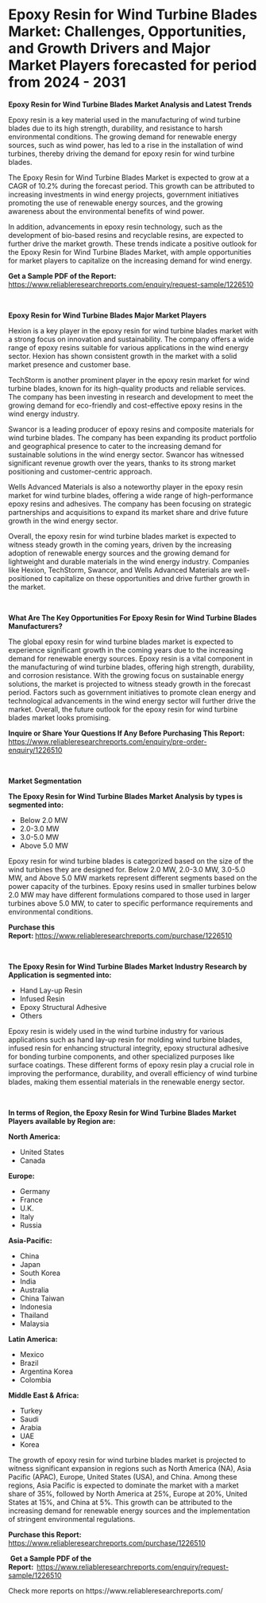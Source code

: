 <p><h1>Epoxy Resin for Wind Turbine Blades Market: Challenges, Opportunities, and Growth Drivers and Major Market Players forecasted for period from 2024 - 2031</h1></p><p><strong>Epoxy Resin for Wind Turbine Blades Market Analysis and Latest Trends</strong></p>
<p><p>Epoxy resin is a key material used in the manufacturing of wind turbine blades due to its high strength, durability, and resistance to harsh environmental conditions. The growing demand for renewable energy sources, such as wind power, has led to a rise in the installation of wind turbines, thereby driving the demand for epoxy resin for wind turbine blades.</p><p>The Epoxy Resin for Wind Turbine Blades Market is expected to grow at a CAGR of 10.2% during the forecast period. This growth can be attributed to increasing investments in wind energy projects, government initiatives promoting the use of renewable energy sources, and the growing awareness about the environmental benefits of wind power.</p><p>In addition, advancements in epoxy resin technology, such as the development of bio-based resins and recyclable resins, are expected to further drive the market growth. These trends indicate a positive outlook for the Epoxy Resin for Wind Turbine Blades Market, with ample opportunities for market players to capitalize on the increasing demand for wind energy.</p></p>
<p><strong>Get a Sample PDF of the Report:&nbsp;</strong> <a href="https://www.reliableresearchreports.com/enquiry/request-sample/1226510">https://www.reliableresearchreports.com/enquiry/request-sample/1226510</a></p>
<p>&nbsp;</p>
<p><strong>Epoxy Resin for Wind Turbine Blades Major Market Players</strong></p>
<p><p>Hexion is a key player in the epoxy resin for wind turbine blades market with a strong focus on innovation and sustainability. The company offers a wide range of epoxy resins suitable for various applications in the wind energy sector. Hexion has shown consistent growth in the market with a solid market presence and customer base.</p><p>TechStorm is another prominent player in the epoxy resin market for wind turbine blades, known for its high-quality products and reliable services. The company has been investing in research and development to meet the growing demand for eco-friendly and cost-effective epoxy resins in the wind energy industry.</p><p>Swancor is a leading producer of epoxy resins and composite materials for wind turbine blades. The company has been expanding its product portfolio and geographical presence to cater to the increasing demand for sustainable solutions in the wind energy sector. Swancor has witnessed significant revenue growth over the years, thanks to its strong market positioning and customer-centric approach.</p><p>Wells Advanced Materials is also a noteworthy player in the epoxy resin market for wind turbine blades, offering a wide range of high-performance epoxy resins and adhesives. The company has been focusing on strategic partnerships and acquisitions to expand its market share and drive future growth in the wind energy sector.</p><p>Overall, the epoxy resin for wind turbine blades market is expected to witness steady growth in the coming years, driven by the increasing adoption of renewable energy sources and the growing demand for lightweight and durable materials in the wind energy industry. Companies like Hexion, TechStorm, Swancor, and Wells Advanced Materials are well-positioned to capitalize on these opportunities and drive further growth in the market.</p></p>
<p>&nbsp;</p>
<p><strong>What Are The Key Opportunities For Epoxy Resin for Wind Turbine Blades Manufacturers?</strong></p>
<p><p>The global epoxy resin for wind turbine blades market is expected to experience significant growth in the coming years due to the increasing demand for renewable energy sources. Epoxy resin is a vital component in the manufacturing of wind turbine blades, offering high strength, durability, and corrosion resistance. With the growing focus on sustainable energy solutions, the market is projected to witness steady growth in the forecast period. Factors such as government initiatives to promote clean energy and technological advancements in the wind energy sector will further drive the market. Overall, the future outlook for the epoxy resin for wind turbine blades market looks promising.</p></p>
<p><strong>Inquire or Share Your Questions If Any Before Purchasing This Report:</strong> <a href="https://www.reliableresearchreports.com/enquiry/pre-order-enquiry/1226510">https://www.reliableresearchreports.com/enquiry/pre-order-enquiry/1226510</a></p>
<p>&nbsp;</p>
<p><strong>Market Segmentation</strong></p>
<p><strong>The Epoxy Resin for Wind Turbine Blades Market Analysis by types is segmented into:</strong></p>
<p><ul><li>Below 2.0 MW</li><li>2.0-3.0 MW</li><li>3.0-5.0 MW</li><li>Above 5.0 MW</li></ul></p>
<p><p>Epoxy resin for wind turbine blades is categorized based on the size of the wind turbines they are designed for. Below 2.0 MW, 2.0-3.0 MW, 3.0-5.0 MW, and Above 5.0 MW markets represent different segments based on the power capacity of the turbines. Epoxy resins used in smaller turbines below 2.0 MW may have different formulations compared to those used in larger turbines above 5.0 MW, to cater to specific performance requirements and environmental conditions.</p></p>
<p><strong>Purchase this Report:&nbsp;</strong><a href="https://www.reliableresearchreports.com/purchase/1226510">https://www.reliableresearchreports.com/purchase/1226510</a></p>
<p>&nbsp;</p>
<p><strong>The Epoxy Resin for Wind Turbine Blades Market Industry Research by Application is segmented into:</strong></p>
<p><ul><li>Hand Lay-up Resin</li><li>Infused Resin</li><li>Epoxy Structural Adhesive</li><li>Others</li></ul></p>
<p><p>Epoxy resin is widely used in the wind turbine industry for various applications such as hand lay-up resin for molding wind turbine blades, infused resin for enhancing structural integrity, epoxy structural adhesive for bonding turbine components, and other specialized purposes like surface coatings. These different forms of epoxy resin play a crucial role in improving the performance, durability, and overall efficiency of wind turbine blades, making them essential materials in the renewable energy sector.</p></p>
<p>&nbsp;</p>
<p><strong>In terms of Region, the Epoxy Resin for Wind Turbine Blades Market Players available by Region are:</strong></p>
<p>
    <p> <strong> North America: </strong>
        <ul>
            <li>United States</li>
            <li>Canada</li>
        </ul>
        </p> 
    <p> <strong> Europe: </strong>
        <ul>
            <li>Germany</li>
            <li>France</li>
            <li>U.K.</li>
            <li>Italy</li>
            <li>Russia</li>
        </ul>
        </p> 
    <p> <strong> Asia-Pacific: </strong>
        <ul>
            <li>China</li>
            <li>Japan</li>
            <li>South Korea</li>
            <li>India</li>
            <li>Australia</li>
            <li>China Taiwan</li>
            <li>Indonesia</li>
            <li>Thailand</li>
            <li>Malaysia</li>
        </ul>
        </p> 
    <p> <strong> Latin America: </strong>
        <ul>
            <li>Mexico</li>
            <li>Brazil</li>
            <li>Argentina Korea</li>
            <li>Colombia</li>
        </ul>
        </p> 
    <p> <strong> Middle East & Africa: </strong>
        <ul>
            <li>Turkey</li>
            <li>Saudi</li>
            <li>Arabia</li>
            <li>UAE</li>
            <li>Korea</li>
        </ul>
    </p>
    </p>
<p><p>The growth of epoxy resin for wind turbine blades market is projected to witness significant expansion in regions such as North America (NA), Asia Pacific (APAC), Europe, United States (USA), and China. Among these regions, Asia Pacific is expected to dominate the market with a market share of 35%, followed by North America at 25%, Europe at 20%, United States at 15%, and China at 5%. This growth can be attributed to the increasing demand for renewable energy sources and the implementation of stringent environmental regulations.</p></p>
<p><strong>Purchase this Report: </strong><a href="https://www.reliableresearchreports.com/purchase/1226510">https://www.reliableresearchreports.com/purchase/1226510</a></p>
<p>&nbsp;<strong>Get a Sample PDF of the Report:&nbsp;&nbsp;</strong><a href="https://www.reliableresearchreports.com/enquiry/request-sample/1226510">https://www.reliableresearchreports.com/enquiry/request-sample/1226510</a></p>
<p><strong></strong></p>
<p>Check more reports on https://www.reliableresearchreports.com/</p>